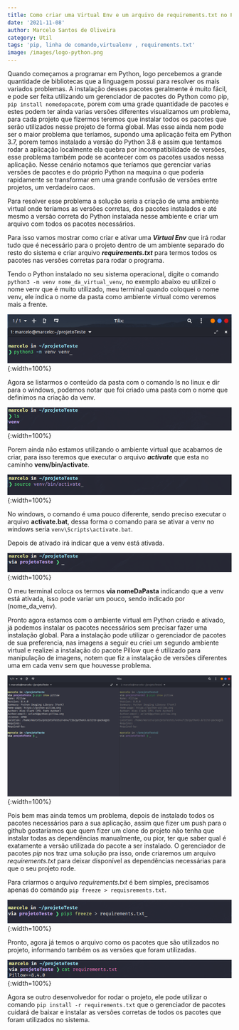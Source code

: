 ```yaml
---
title: Como criar uma Virtual Env e um arquivo de requirements.txt no Python
date: '2021-11-08'
author: Marcelo Santos de Oliveira
category: Util
tags: 'pip, linha de comando,virtualenv , requirements.txt'
image: /images/logo-python.png
---
```


Quando começamos a programar em Python, logo percebemos a grande quantidade de bibliotecas que a linguagem possui para resolver os mais variados problemas.
A instalação desses pacotes geralmente é muito fácil, e pode ser feita utilizando um gerenciador de pacotes do Python como pip, `pip install nomedopacote`, porem com uma grade quantidade de pacotes e estes podem ter ainda varias versões diferentes visualizamos um problema, para cada projeto que fizermos teremos que instalar todos os pacotes que serão utilizados nesse projeto de forma global.
Mas esse ainda nem pode ser o maior problema que teríamos, supondo uma aplicação feita em Python 3.7, porem temos instalado a versão do Python 3.8 e assim que tentamos rodar a aplicação localmente ela quebra por incompatibilidade de versões, esse problema também pode se acontecer com os pacotes usados nessa aplicação.
Nesse cenário notamos que teríamos que gerenciar varias versões de pacotes e do próprio Python na maquina o que poderia rapidamente se transformar em uma grande confusão de versões entre projetos, um verdadeiro caos.

Para resolver esse problema a solução seria a criação de uma ambiente virtual onde teríamos as versões corretas, dos pacotes instalados e até mesmo a versão correta do Python instalada nesse ambiente e criar um arquivo com todos os pacotes necessários.

Para isso vamos mostrar como criar e ativar uma ***Virtual Env*** que irá rodar tudo que é necessário para o projeto dentro de um ambiente separado do resto do sistema e criar arquivo ***requirements.txt*** para termos todos os pacotes nas versões corretas para rodar o programa.

Tendo o Python instalado no seu sistema operacional, digite o comando `python3 -m venv nome_da_virtual_venv`, no exemplo abaixo eu utilizei o nome venv que é muito utilizado, meu terminal quando coloquei o nome venv, ele indica o nome da pasta como ambiente virtual como veremos mais a frente.

![Comando para criar uma venv](../images/como-criar-uma%20-virtual-env-e-um-arquivo-de-requirements-txt-no-python/img1.png "comando para criar uma venv"){:width=100%}

Agora se listarmos o conteúdo da pasta com o comando ls no linux e dir para o windows, podemos notar que foi criado uma pasta com o nome que definimos na criação da venv.

![Listando conteudo da pasta](../imagnes/../images/como-criar-uma%20-virtual-env-e-um-arquivo-de-requirements-txt-no-python/img2.png "Listando o conteudo da pasta"){:width=100%}

Porem ainda não estamos utilizando o ambiente virtual que acabamos de criar, para isso teremos que executar o arquivo ***activate*** que esta no caminho **venv/bin/activate**.

![Ativando o ambiente virtual](../images/como-criar-uma%20-virtual-env-e-um-arquivo-de-requirements-txt-no-python/img3.png "Ativando o ambiente virtual"){:width=100%}

No windows, o comando é uma pouco diferente, sendo preciso executar o arquivo **activate.bat**, dessa forma o comando para se ativar a venv no windows seria `venv\Scripts\activate.bat`.

Depois de ativado irá indicar que a venv está ativada.

![Indicação da venv ativada](../images/como-criar-uma%20-virtual-env-e-um-arquivo-de-requirements-txt-no-python/img4.png "Indicacao da venv ativada"){:width=100%}

O meu terminal coloca os termos **via nomeDaPasta** indicando que a venv está ativada, isso pode variar um pouco, sendo indicado por (nome_da_venv).

Pronto agora estamos com o ambiente virtual em Python criado e ativado, já podemos instalar os pacotes necessários sem precisar fazer uma instalação global. Para a instalação pode utilizar o gerenciador de pacotes de sua preferencia, nas imagens a seguir eu criei um segundo ambiente virtual e realizei a instalação do pacote Pillow que é utilizado para manipulação de imagens, notem que fiz a instalação de versões diferentes uma em cada venv sem que houvesse problema.

![Versões diferentes para ambientes diferentes](../images/como-criar-uma%20-virtual-env-e-um-arquivo-de-requirements-txt-no-python/img6.png "Versoes diferentes para ambientes diferentes"){:width=100%}

Pois bem mas ainda temos um problema, depois de instalado todos os pacotes necessários para a sua aplicação, assim que fizer um push para o github gostaríamos que quem fizer um clone do projeto não tenha que instalar todas as dependências manualmente, ou pior, ter que saber qual é exatamente a versão utilizada do pacote a ser instalado. O gerenciador de pacotes *pip* nos traz uma solução pra isso, onde criaremos um arquivo *requirements.txt* para deixar disponível as dependências necessárias para que o seu projeto rode.

Para criarmos o arquivo *requirements.txt* é bem simples, precisamos apenas do comando  `pip freeze > requisrements.txt`.

![Criando o arquivo requirements.txt](../images/como-criar-uma%20-virtual-env-e-um-arquivo-de-requirements-txt-no-python/img7.png "Criando o arquivo requirement.txt"){:width=100%}

Pronto, agora já temos o arquivo como os pacotes que são utilizados no projeto, informando também os as versões que foram utilizadas.

![Arquivo de controle de pacotes](../images/como-criar-uma%20-virtual-env-e-um-arquivo-de-requirements-txt-no-python/img8.png){:width=100%}

Agora se outro desenvolvedor for rodar o projeto, ele pode utilizar o comando `pip install -r requirements.txt` que o gerenciador de pacotes cuidará de baixar e instalar as versões corretas de todos os pacotes que foram utilizados no sistema.


